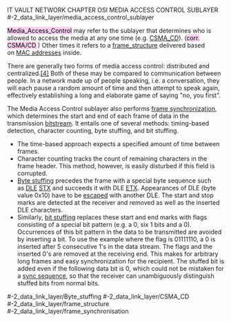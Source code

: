 IT VAULT
NETWORK CHAPTER
OSI MEDIA ACCESS CONTROL SUBLAYER
#-2_data_link_layer/media_access_control_sublayer

<mark style="background: #FFB8EBA6;">Media_Access_Control</mark> may refer to the sublayer that determines who is allowed to access the media at any one time (e.g. [CSMA_CD](https://en.wikipedia.org/wiki/Carrier-sense_multiple_access_with_collision_detection "Carrier-sense multiple access with collision detection")). (<mark style="background: #FFB8EBA6;">corr. CSMA/CD</mark> ) Other times it refers to a [frame_structure](https://en.wikipedia.org/wiki/Frame_(networking) "Frame (networking)") delivered based on [MAC addresses](https://en.wikipedia.org/wiki/MAC_address "MAC address") inside.

There are generally two forms of media access control: distributed and centralized.[[4]](https://en.wikipedia.org/wiki/Data_link_layer#cite_note-Miao-4) Both of these may be compared to communication between people. In a network made up of people speaking, i.e. a conversation, they will each pause a random amount of time and then attempt to speak again, effectively establishing a long and elaborate game of saying "no, you first".

The Media Access Control sublayer also performs [frame synchronization](https://en.wikipedia.org/wiki/Frame_synchronization "Frame synchronization"), which determines the start and end of each frame of data in the transmission [bitstream](https://en.wikipedia.org/wiki/Bitstream "Bitstream"). It entails one of several methods: timing-based detection, character counting, byte stuffing, and bit stuffing.

-   The time-based approach expects a specified amount of time between frames.
-   Character counting tracks the count of remaining characters in the frame header. This method, however, is easily disturbed if this field is corrupted.
-   [Byte stuffing](https://en.wikipedia.org/wiki/Byte_stuffing "Byte stuffing") precedes the frame with a special byte sequence such as [DLE](https://en.wikipedia.org/wiki/Data_Link_Escape "Data Link Escape") [STX](https://en.wikipedia.org/wiki/Start_Of_Text "Start Of Text") and succeeds it with DLE [ETX](https://en.wikipedia.org/wiki/End-of-Text_character "End-of-Text character"). Appearances of DLE (byte value 0x10) have to be [escaped](https://en.wikipedia.org/wiki/Escape_sequence "Escape sequence") with another DLE. The start and stop marks are detected at the receiver and removed as well as the inserted DLE characters.
-   Similarly, [bit stuffing](https://en.wikipedia.org/wiki/Bit_stuffing "Bit stuffing") replaces these start and end marks with flags consisting of a special bit pattern (e.g. a 0, six 1 bits and a 0). Occurrences of this bit pattern in the data to be transmitted are avoided by inserting a bit. To use the example where the flag is 01111110, a 0 is inserted after 5 consecutive 1's in the data stream. The flags and the inserted 0's are removed at the receiving end. This makes for arbitrary long frames and easy synchronization for the recipient. The stuffed bit is added even if the following data bit is 0, which could not be mistaken for a [sync sequence](https://en.wikipedia.org/wiki/Sync_sequence "Sync sequence"), so that the receiver can unambiguously distinguish stuffed bits from normal bits.


#-2_data_link_layer/Byte_stuffing
#-2_data_link_layer/CSMA_CD
#-2_data_link_layer/frame_structure
#-2_data_link_layer/frame_synchronisation 


